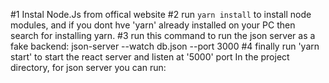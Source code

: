 #1 Instal Node.Js from offical website
#2 run `yarn install` to install node modules,
and if you dont hve 'yarn' already installed on your PC then search for installing yarn.
#3 run this command to run the json server as a fake backend: json-server --watch db.json --port 3000
#4 finally run 'yarn start' to start the react server and listen at '5000' port
In the project directory, for json server you can run:

